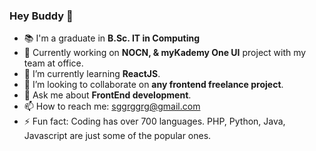 ### Hey Buddy 👋

- :books: I'm a graduate in **B.Sc. IT in Computing**
- 🔭 Currently working on **NOCN, & myKademy One UI** project with my team at office. 
- 🌱 I’m currently learning **ReactJS**.
- 👯 I’m looking to collaborate on **any frontend freelance project**. 
- 💬 Ask me about **FrontEnd development**.
- 📫 How to reach me: sggrggrg@gmail.com
- ⚡ Fun fact: Coding has over 700 languages. PHP, Python, Java, Javascript are just some of the popular ones.
